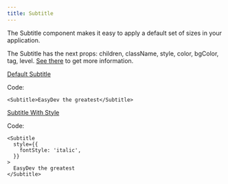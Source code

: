 ```yaml
---
title: Subtitle
---
```


The Subtitle component makes it easy to apply a default set of sizes in your application.

The Subtitle has the next props: children, className, style, color, bgColor, tag, level. [See there](/storybook/?path=/docs/core-typography-subtitle--docs) to get more information.

[Default Subtitle](/storybook/?path=/story/core-typography-subtitle--default-subtitle)

Code:

```tsx
<Subtitle>EasyDev the greatest</Subtitle>
```

[Subtitle With Style](/storybook/?path=/story/core-typography-subtitle--subtitle-with-style)

Code:

```tsx
<Subtitle
  style={{
    fontStyle: 'italic',
  }}
>
  EasyDev the greatest
</Subtitle>
```
